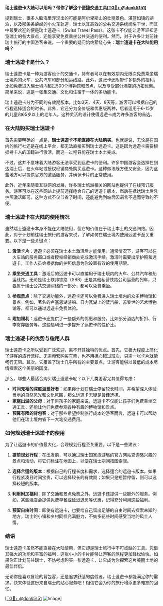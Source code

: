 **瑞士遠遊卡大陆可以用吗？带你了解这个便捷交通工具[[TG💪+ @donk5151](https://t.me/s/donk5151)]**

提到瑞士，很多人脑海里浮现出的可能是阿尔卑斯山的壮丽景色、湛蓝如镜的湖泊，以及那条条蜿蜒的小火车轨道。瑞士以其高效的公共交通系统闻名于世，而其中最受欢迎的便是瑞士遠遊卡（Swiss Travel Pass）。这张卡不仅能让游客轻松游览瑞士的各大景点，还能享受免费乘坐公共交通的便利。然而，对于许多计划前往瑞士旅行的中国游客来说，一个重要的疑问始终萦绕心头：**瑞士遠遊卡在大陆能用吗？**

### 瑞士遠遊卡是什么？

瑞士遠遊卡是一种为游客设计的交通卡，持有者可以在有效期内无限次免费乘坐瑞士境内的火车、公共汽车和部分船运线路。此外，这张卡还附带许多额外的福利，比如免费进入瑞士境内超过500个博物馆和景点，以及享受部分酒店的折扣优惠。简单来说，这是一张集交通、文化和住宿于一体的多功能卡。

瑞士遠遊卡分为不同的有效期版本，比如3天、4天、8天等，游客可以根据自己的行程选择适合的时长。此外，它还分为全价版和优惠版两种，后者适用于6-15岁的儿童和65岁以上的老年人。这种灵活的设计使得远遊卡成为许多游客的首选。

### 在大陆购买瑞士遠遊卡

首先需要明确的一点是，**瑞士遠遊卡不能直接在大陆购买**。也就是说，无论是在国内的旅行社还是在线上平台，都无法直接买到瑞士远遊卡。这是因为远遊卡需要根据持卡人的国籍进行激活，而这一过程只能在瑞士本土完成。

不过，这并不意味着大陆游客无法享受到远遊卡的便利。许多中国游客会选择在到达瑞士后，在火车站或授权经销商处购买远遊卡。这种做法既方便又安全，因为这些地方可以提供官方的激活服务，并确保卡片的正常使用。

此外，近年来随着互联网的发展，许多瑞士旅游相关的网站也提供了在线预订服务。游客可以在这些网站上提前选择适合自己的远遊卡版本，然后在抵达瑞士后凭护照激活即可。这种方式不仅节省了时间，还能避免到站后因语言不通而导致的不便。

### 瑞士遠遊卡在大陆的使用情况

虽然瑞士遠遊卡本身不能在大陆使用，但它的价值在于瑞士本土的交通网络。因此，对于计划前往瑞士旅行的游客来说，了解如何在瑞士境内使用远遊卡至关重要。以下是一些关键点：

1. **激活卡片**：远遊卡必须在瑞士本土激活后才能使用。通常情况下，游客可以在火车站的服务窗口或者授权经销商处完成激活手续。激活时需要出示护照和远遊卡，工作人员会根据你的护照信息为你设置有效的使用期限。

2. **乘坐交通工具**：激活后的远遊卡可以直接用于瑞士境内的火车、公共汽车和船运线路。无论是瑞士联邦铁路（SBB）还是其他私营铁路公司运营的列车，只要属于瑞士公共交通网络的一部分，都可以免费乘坐。

3. **参观景点**：除了交通功能外，远遊卡还可以免费进入瑞士境内的众多博物馆和景点。例如，著名的卢塞恩湖游船、日内瓦湖上的蒸汽船、苏黎世的艺术博物馆等，都可以通过远遊卡免费体验。

4. **附加福利**：远遊卡还提供了一些额外的优惠和服务，比如部分酒店的折扣、行李寄存服务等。这些福利进一步提升了远遊卡的性价比。

### 瑞士遠遊卡的优势与适用人群

瑞士遠遊卡之所以受到广泛欢迎，离不开其独特的优点。首先，它极大程度上简化了游客的旅行流程。无需频繁购买车票，也不用担心错过班次，只需一张卡片就能畅行无阻。其次，它覆盖了瑞士几乎所有的主要景点，让游客能够以最低的成本尽情探索这个美丽的国度。

那么，哪些人最适合购买瑞士遠遊卡呢？以下几类游客尤其值得考虑：

- **时间充裕的深度游爱好者**：如果你计划在瑞士停留较长时间，并希望深入体验当地的自然风光和文化氛围，那么远遊卡无疑是最佳选择。
- **家庭出游的父母**：对于带孩子的家庭来说，远遊卡不仅能让孩子们免费乘坐交通工具，还能让他们免费参观各种有趣的博物馆和景点。
- **预算有限的背包客**：对于那些希望控制旅行成本的游客而言，远遊卡可以帮助他们在瑞士境内省下一大笔交通费用。

### 如何规划瑞士遠遊卡的使用

为了让远遊卡的价值最大化，合理规划行程至关重要。以下是一些建议：

1. **提前规划行程**：在出发前，可以通过瑞士国家旅游局的官方网站查询感兴趣的景点和活动，将它们标注在地图上，以便在瑞士期间按图索骥。

2. **选择合适的版本**：根据自己的行程长度和需求，选择适合的远遊卡版本。如果行程紧凑且时间宝贵，可以选择较长的有效期；如果只是短暂停留，则可以选择较短的版本。

3. **利用附加福利**：除了交通和景点免费之外，远遊卡还提供一些额外的服务。例如，某些酒店会提供免费早餐或延迟退房等优惠，记得充分利用这些福利。

4. **预留自由时间**：即使有远遊卡，也要给自己留出足够的自由时间去探索未知的地方。瑞士的小镇和乡村同样充满魅力，不妨多花些时间感受当地的风土人情。

### 结语

瑞士遠遊卡虽然不能直接在大陆使用，但它却是瑞士旅行中不可或缺的工具。凭借其强大的功能和丰富的福利，这张小小的卡片能够让游客的旅程更加轻松愉快。如果你正计划前往瑞士，不妨考虑购买一张远遊卡，让它成为你探索这片美丽土地的最佳伴侣。

无论你是喜欢冒险的背包客，还是追求舒适的度假者，瑞士遠遊卡都能满足你的需求。快来体验这份来自瑞士的贴心服务吧！相信它会为你的旅行增添更多难忘的回忆。

[[TG💪+ @donk5151](https://t.me/s/donk5151) ![Image](https://i.postimg.cc/rwNCRYN7/Snipaste-2025-04-30-17-27-05.png)]
